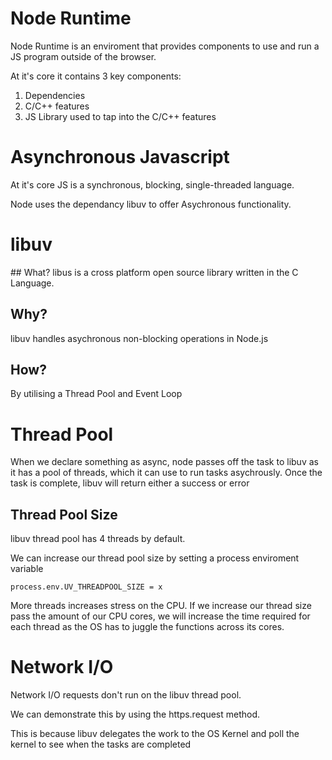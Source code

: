 # Node Runtime

Node Runtime is an enviroment that provides components to use and run a JS program outside of the browser.

At it's core it contains 3 key components:

1. Dependencies
2. C/C++ features
3. JS Library used to tap into the C/C++ features

# Asynchronous Javascript

At it's core JS is a synchronous, blocking, single-threaded language.

Node uses the dependancy libuv to offer Asychronous functionality.

# libuv

## What?
libus is a cross platform open source library written in the C Language.

## Why?

libuv handles asychronous non-blocking operations in Node.js

## How?

By utilising a Thread Pool and Event Loop

# Thread Pool

When we declare something as async, node passes off the task to libuv as it has a pool of threads, which it can use to run tasks asychrously. Once the task is complete, libuv will return either a success or error

## Thread Pool Size

libuv thread pool has 4 threads by default.

We can increase our thread pool size by setting a process enviroment variable

```
process.env.UV_THREADPOOL_SIZE = x
```

More threads increases stress on the CPU. If we increase our thread size pass the amount of our CPU cores, we will increase the time required for each thread as the OS has to juggle the functions across its cores.

# Network I/O

Network I/O requests don't run on the libuv thread pool.

We can demonstrate this by using the https.request method.

This is because libuv delegates the work to the OS Kernel and poll the kernel to see when the tasks are completed
